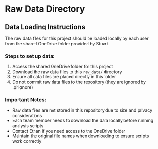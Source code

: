 # Raw Data Directory

## Data Loading Instructions

The raw data files for this project should be loaded locally by each user from the shared OneDrive folder provided by Stuart.

### Steps to set up data:

1. Access the shared OneDrive folder for this project
2. Download the raw data files to this `raw_data/` directory
3. Ensure all data files are placed directly in this folder
4. Do not commit raw data files to the repository (they are ignored by .gitignore)

### Important Notes:

- Raw data files are not stored in this repository due to size and privacy considerations
- Each team member needs to download the data locally before running analysis scripts
- Contact Ethan if you need access to the OneDrive folder
- Maintain the original file names when downloading to ensure scripts work correctly